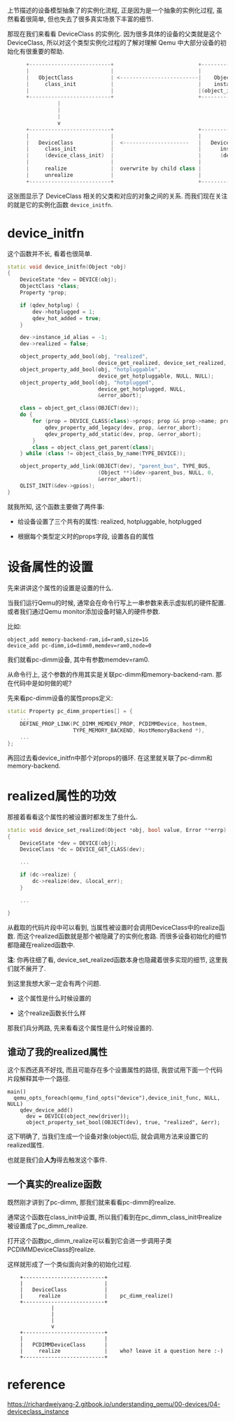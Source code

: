 
上节描述的设备模型抽象了的实例化流程, 正是因为是一个抽象的实例化过程, 虽然看着很简单, 但也失去了很多真实场景下丰富的细节. 

那现在我们来看看 DeviceClass 的实例化. 因为很多具体的设备的父类就是这个 DeviceClass, 所以对这个类型实例化过程的了解对理解 Qemu 中大部分设备的初始化有很重要的帮助. 

```cpp
      +--------------------------+                           +----------------------+
      |                          |                           |                      |
      |   ObjectClass            | <-------------------------|    Object            |
      |     class_init           |                           |    instance_init     |
      |                          |                           |(object_instance_init)|
      +--------------------------+                           +----------------------+
                |                                                      |
                |                                                      |
                |                                                      |
                v                                                      v
      +--------------------------+                           +----------------------+
      |                          |                           |                      |
      |   DeviceClass            |  <---------------------   |   DeviceState        |
      |     class_init           |                           |      instance_init   |
      |     (device_class_init)  |                           |      (device_initfn) |
      |                          |                           |                      |
      |     realize              |  overwrite by child class |                      |
      |     unrealize            |                           |                      |
      +--------------------------+                           +----------------------+
```

这张图显示了 DeviceClass 相关的父类和对应的对象之间的关系. 而我们现在关注的就是它的实例化函数 `device_initfn`. 

# device_initfn

这个函数并不长, 看着也很简单. 

```cpp
static void device_initfn(Object *obj)
{
    DeviceState *dev = DEVICE(obj);
    ObjectClass *class;
    Property *prop;

    if (qdev_hotplug) {
        dev->hotplugged = 1;
        qdev_hot_added = true;
    }

    dev->instance_id_alias = -1;
    dev->realized = false;

    object_property_add_bool(obj, "realized",
                             device_get_realized, device_set_realized, NULL);
    object_property_add_bool(obj, "hotpluggable",
                             device_get_hotpluggable, NULL, NULL);
    object_property_add_bool(obj, "hotplugged",
                             device_get_hotplugged, NULL,
                             &error_abort);

    class = object_get_class(OBJECT(dev));
    do {
        for (prop = DEVICE_CLASS(class)->props; prop && prop->name; prop++) {
            qdev_property_add_legacy(dev, prop, &error_abort);
            qdev_property_add_static(dev, prop, &error_abort);
        }
        class = object_class_get_parent(class);
    } while (class != object_class_by_name(TYPE_DEVICE));

    object_property_add_link(OBJECT(dev), "parent_bus", TYPE_BUS,
                             (Object **)&dev->parent_bus, NULL, 0,
                             &error_abort);
    QLIST_INIT(&dev->gpios);
}
```

就我所知, 这个函数主要做了两件事: 

* 给设备设置了三个共有的属性: realized, hotpluggable, hotplugged

* 根据每个类型定义时的props字段, 设置各自的属性

# 设备属性的设置

先来讲讲这个属性的设置是设置的什么. 

当我们运行Qemu的时候, 通常会在命令行写上一串参数来表示虚拟机的硬件配置. 或者我们通过Qemu monitor添加设备时输入的硬件参数. 

比如: 

```
object_add memory-backend-ram,id=ram0,size=1G
device_add pc-dimm,id=dimm0,memdev=ram0,node=0
```

我们就看pc-dimm设备, 其中有参数memdev=ram0. 

从命令行上, 这个参数的作用其实是关联pc-dimm和memory-backend-ram. 那在代码中是如何做的呢? 

先来看pc-dimm设备的属性props定义: 

```cpp
static Property pc_dimm_properties[] = {
    ...
    DEFINE_PROP_LINK(PC_DIMM_MEMDEV_PROP, PCDIMMDevice, hostmem,
                     TYPE_MEMORY_BACKEND, HostMemoryBackend *),
    ...
};
```

再回过去看device_initfn中那个对props的循环. 在这里就关联了pc-dimm和memory-backend. 

# realized属性的功效

那接着看看这个属性的被设置时都发生了些什么. 

```cpp
static void device_set_realized(Object *obj, bool value, Error **errp)
{
    DeviceState *dev = DEVICE(obj);
    DeviceClass *dc = DEVICE_GET_CLASS(dev);

    ...

    if (dc->realize) {
        dc->realize(dev, &local_err);
    }

    ...

}
```

从截取的代码片段中可以看到, 当属性被设置时会调用DeviceClass中的realize函数. 而这个realized函数就是那个被隐藏了的实例化套路. 而很多设备初始化的细节都隐藏在realized函数中. 

**注**: 你再往细了看, device_set_realized函数本身也隐藏着很多实现的细节, 这里我们就不展开了. 

到这里我想大家一定会有两个问题. 

* 这个属性是什么时候设置的

* 这个realize函数长什么样

那我们兵分两路, 先来看看这个属性是什么时候设置的. 

## 谁动了我的realized属性

这个东西还真不好找, 而且可能存在多个设置属性的路径, 我尝试用下面一个代码片段解释其中一个路径. 

```
main()
  qemu_opts_foreach(qemu_find_opts("device"),device_init_func, NULL, NULL)
    qdev_device_add()
      dev = DEVICE(object_new(driver));
      object_property_set_bool(OBJECT(dev), true, "realized", &err);
```

这下明确了, 当我们生成一个设备对象(object)后, 就会调用方法来设置它的realized属性. 

也就是我们会**人为**得去触发这个事件. 

## 一个真实的realize函数

既然刚才讲到了pc-dimm, 那我们就来看看pc-dimm的realize. 

通常这个函数在class_init中设置, 所以我们看到在pc_dimm_class_init中realize被设置成了pc_dimm_realize. 

打开这个函数pc_dimm_realize可以看到它会进一步调用子类PCDIMMDeviceClass的realize. 

这样就形成了一个类似面向对象的初始化过程. 

```
    +--------------------------+
    |                          |
    |   DeviceClass            |
    |     realize              |    pc_dimm_realize()
    +--------------------------+
              |                 
              |                 
              |                 
              v                 
    +--------------------------+
    |                          |
    |   PCDIMMDeviceClass      |
    |     realize              |    who? leave it a question here :-)
    +--------------------------+
```

# reference

https://richardweiyang-2.gitbook.io/understanding_qemu/00-devices/04-deviceclass_instance